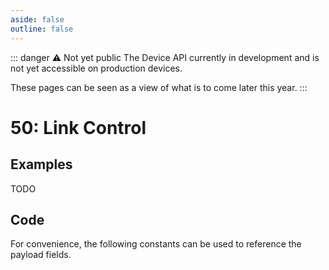```yaml
---
aside: false
outline: false
---
```


<script setup>
import ProtocolBytes from '../../../components/ProtocolBytes.vue';
import SplitColumnView from '../../../components/SplitColumnView.vue';
import GenerateConsts from '../../../components/GenerateConsts.vue'
import PayloadTable from '../../../components/PayloadTable.vue'
</script>

::: danger ⚠️ Not yet public
The Device API currently in development and is not yet accessible on production devices.

These pages can be seen as a view of what is to come later this year.
:::

# 50: Link Control

<SplitColumnView>
<template #left>

Used to control a remote device link, such as connecting to a UDP server, and using the V3 messaging protocol to communicate with it.

Once initiated, messages can be forwarded to the link directly using the forwarding headers.

</template>
<template #right>

<PayloadTable :messageId="50" headerText="Payload" headerMarginTop="0px" />

</template>
</SplitColumnView>

## Examples

TODO

## Code

For convenience, the following constants can be used to reference the payload fields.

<GenerateConsts :messageId="50"/>

